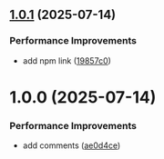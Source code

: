 ## [1.0.1](https://github.com/molvqingtai/imgcap/compare/v1.0.0...v1.0.1) (2025-07-14)


### Performance Improvements

* add npm link ([19857c0](https://github.com/molvqingtai/imgcap/commit/19857c0c6a1465a56b2707373e5ba70151ea56f7))

# 1.0.0 (2025-07-14)


### Performance Improvements

* add comments ([ae0d4ce](https://github.com/molvqingtai/imgcap/commit/ae0d4ce6adba6c3fb5794319a3ea005f1e1929f7))

